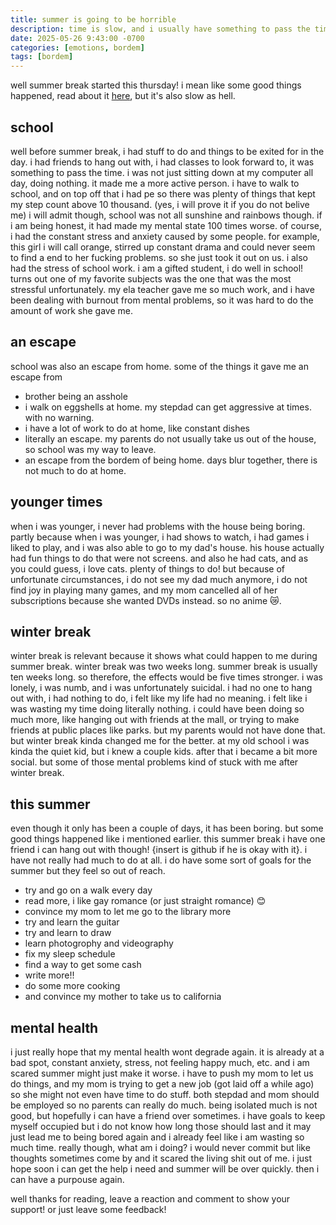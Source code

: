 ```yaml
---
title: summer is going to be horrible
description: time is slow, and i usually have something to pass the time when school is around. but now it's gone for a while and i do not know what to do.
date: 2025-05-26 9:43:00 -0700
categories: [emotions, bordem]
tags: [bordem]
---
```


well summer break started this thursday! i mean like some good things happened, read about it [here](https://log.jackpurrin.me/posts/insanity), but it's also slow as hell.

## school

well before summer break, i had stuff to do and things to be exited for in the day. i had friends to hang out with, i had classes to look forward to, it was something to pass the time. i was not just sitting down at my computer all day, doing nothing. it made me a more active person. i have to walk to school, and on top off that i had pe so there was plenty of things that kept my step count above 10 thousand. (yes, i will prove it if you do not belive me) i will admit though, school was not all sunshine and rainbows though. if i am being honest, it had made my mental state 100 times worse. of course, i had the constant stress and anxiety caused by some people. for example, this girl i will call orange, stirred up constant drama and could never seem to find a end to her fucking problems. so she just took it out on us. i also had the stress of school work. i am a gifted student, i do well in school! turns out one of my favorite subjects was the one that was the most stressful unfortunately. my ela teacher gave me so much work, and i have been dealing with burnout from mental problems, so it was hard to do the amount of work she gave me. 

## an escape

school was also an escape from home. some of the things it gave me an escape from
- brother being an asshole
- i walk on eggshells at home. my stepdad can get aggressive at times. with no warning.
- i have a lot of work to do at home, like constant dishes
- literally an escape. my parents do not usually take us out of the house, so school was my way to leave.
- an escape from the bordem of being home. days blur together, there is not much to do at home.

## younger times

when i was younger, i never had problems with the house being boring. partly because when i was younger, i had shows to watch, i had games i liked to play, and i was also able to go to my dad's house. his house actually had fun things to do that were not screens. and also he had cats, and as you could guess, i  love cats. plenty of things to do! but because of unfortunate circumstances, i do not see my dad much anymore, i do not find joy in playing many games, and my mom cancelled all of her subscriptions because she wanted DVDs instead. so no anime 😿. 

## winter break

winter break is relevant because it shows what could happen to me during summer break. winter break was two weeks long. summer break is usually ten weeks long. so therefore, the effects would be five times stronger. i was lonely, i was numb, and i was unfortunately suicidal. i had no one to hang out with, i had nothing to do, i felt like my life had no meaning. i felt like i was wasting my time doing literally nothing. i could have been doing so much more, like hanging out with friends at the mall, or trying to make friends at public places like parks. but my parents would not have done that. but winter break kinda changed me for the better. at my old school i was kinda the quiet kid, but i knew a couple kids. after that i became a bit more social. but some of those mental problems kind of stuck with me after winter break.

## this summer

even though it only has been a couple of days, it has been boring. but some good things happened like i mentioned earlier. this summer break i have one friend i can hang out with though! {insert is github if he is okay with it}. i have not really had much to do at all. i do have some sort of goals for the summer but they feel so out of reach. 

- try and go on a walk every day
- read more, i like gay romance (or just straight romance) 😊
- convince my mom to let me go to the library more
- try and learn the guitar
- try and learn to draw
- learn photogrophy and videography
- fix my sleep schedule
- find a way to get some cash
- write more!!
- do some more cooking
- and convince my mother to take us to california

## mental health

i just really hope that my mental health wont degrade again. it is already at a bad spot, constant anxiety, stress, not feeling happy much, etc. and i am scared summer might just make it worse. i have to push my mom to let us do things, and my mom is trying to get a new job (got laid off a while ago) so she might not even have time to do stuff. both stepdad and mom should be employed so no parents can really do much. being isolated much is not good, but hopefully i can have a friend over sometimes. i have goals to keep myself occupied but i do not know how long those should last and it may just lead me to being bored again and i already feel like i am wasting so much time. really though, what am i doing? i would never commit but like thoughts sometimes come by and it scared the living shit out of me. i just hope soon i can get the help i need and summer will be over quickly. then i can have a purpouse again.

well thanks for reading, leave a reaction and comment to show your support! or just leave some feedback!
